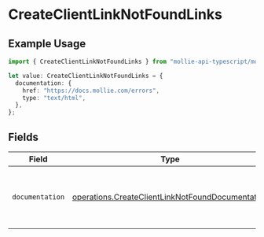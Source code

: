 # CreateClientLinkNotFoundLinks

## Example Usage

```typescript
import { CreateClientLinkNotFoundLinks } from "mollie-api-typescript/models/operations";

let value: CreateClientLinkNotFoundLinks = {
  documentation: {
    href: "https://docs.mollie.com/errors",
    type: "text/html",
  },
};
```

## Fields

| Field                                                                                                                | Type                                                                                                                 | Required                                                                                                             | Description                                                                                                          |
| -------------------------------------------------------------------------------------------------------------------- | -------------------------------------------------------------------------------------------------------------------- | -------------------------------------------------------------------------------------------------------------------- | -------------------------------------------------------------------------------------------------------------------- |
| `documentation`                                                                                                      | [operations.CreateClientLinkNotFoundDocumentation](../../models/operations/createclientlinknotfounddocumentation.md) | :heavy_check_mark:                                                                                                   | The URL to the generic Mollie API error handling guide.                                                              |